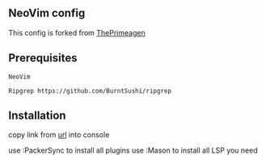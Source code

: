 ## NeoVim config
This config is forked from [ThePrimeagen](https://github.com/ThePrimeagen/init.lua)


## Prerequisites
`
NeoVim
`

`
Ripgrep
https://github.com/BurntSushi/ripgrep
`

## Installation
copy link from [url](https://github.com/wbthomason/packer.nvim) into console

use :PackerSync to install all plugins
use :Mason to install all LSP you need
